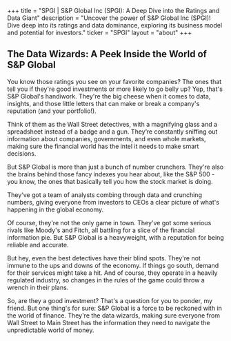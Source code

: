 +++
title = "SPGI |  S&P Global Inc (SPGI): A Deep Dive into the Ratings and Data Giant"
description = "Uncover the power of S&P Global Inc (SPGI)! Dive deep into its ratings and data dominance, exploring its business model and potential for investors."
ticker = "SPGI"
layout = "about"
+++

        


## The Data Wizards: A Peek Inside the World of S&P Global

You know those ratings you see on your favorite companies?  The ones that tell you if they're good investments or more likely to go belly up?  Yep, that's S&P Global's handiwork. They're the big cheese when it comes to data, insights, and those little letters that can make or break a company's reputation (and your portfolio!).

Think of them as the Wall Street detectives, with a magnifying glass and a spreadsheet instead of a badge and a gun. They’re constantly sniffing out information about companies, governments, and even whole markets, making sure the financial world has the intel it needs to make smart decisions.

But S&P Global is more than just a bunch of number crunchers. They're also the brains behind those fancy indexes you hear about, like the S&P 500 - you know, the ones that basically tell you how the stock market is doing. 

They've got a team of analysts combing through data and crunching numbers, giving everyone from investors to CEOs a clear picture of what's happening in the global economy. 

Of course, they're not the only game in town. They've got some serious rivals like Moody's and Fitch, all battling for a slice of the financial information pie.  But S&P Global is a heavyweight, with a reputation for being reliable and accurate.

But hey, even the best detectives have their blind spots.  They're not immune to the ups and downs of the economy. If things go south, demand for their services might take a hit. And of course, they operate in a heavily regulated industry, so changes in the rules of the game could throw a wrench in their plans.

So, are they a good investment?  That's a question for you to ponder, my friend.  But one thing's for sure: S&P Global is a force to be reckoned with in the world of finance. They're the data wizards, making sure everyone from Wall Street to Main Street has the information they need to navigate the unpredictable world of money. 

        
